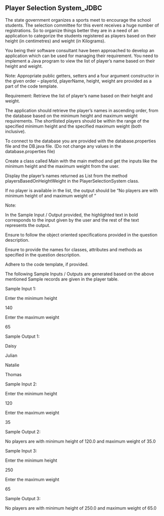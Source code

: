 ## Player Selection System_JDBC




The state government organizes a sports meet to encourage the school students. The selection committee for this event receives a huge number of registrations. So to organize things better they are in a need of an application to categorize the students registered as players based on their height (in centimetres) and weight (in Kilograms).

You being their software consultant have been approached to develop an application which can be used for managing their requirement. You need to implement a Java program to view the list of player’s name based on their height and weight.




Note: Appropriate public getters, setters and a four argument constructor in the given order – playerId, playerName, height, weight are provided as a part of the code template.


Requirement: Retrieve the list of player’s name based on their height and weight.

The application should retrieve the player’s names in ascending order, from the database based on the minimum height and maximum weight requirements. The shortlisted players should be within the range of the specified minimum height and the specified maximum weight (both inclusive).






To connect to the database you are provided with the database.properties file and the DB.java file. (Do not change any values in the database.properties file)

Create a class called Main with the main method and get the inputs like the minimum height and the maximum weight from the user.

Display the player’s names returned as List<String> from the method playersBasedOnHeightWeight  in the PlayerSelectionSystem class.

If no player is available in the list, the output should be “No players are with minimum height of <minHeight> and maximum weight of <maxWeight>”


Note:

In the Sample Input / Output provided, the highlighted text in bold corresponds to the input given by the user and the rest of the text represents the output.

Ensure to follow the object oriented specifications provided in the question description.

Ensure to provide the names for classes, attributes and methods as specified in the question description.

Adhere to the code template, if provided.

The following Sample Inputs / Outputs are generated based on the above mentioned Sample records are given in the player table.


Sample Input 1:

Enter the minimum height

140

Enter the maximum weight

65

Sample Output 1:

Daisy

Julian

Natalie

Thomas


Sample Input 2:

Enter the minimum height

120

Enter the maximum weight

35

Sample Output 2:

No players are with minimum height of 120.0 and maximum weight of 35.0


Sample Input 3:

Enter the minimum height

250

Enter the maximum weight

65

Sample Output 3:

No players are with minimum height of 250.0 and maximum weight of 65.0